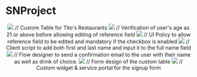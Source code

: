 # SNProject
<p align="center">
<img src="https://i.imgur.com/NBpV6yD.png"> 
// Custom Table for Tito's Restaurants
  
<img src="https://i.imgur.com/bmVEuI2.png"> 
// Verification of user's age as 21 or above before allowing editing of reference field
  
<img src="https://i.imgur.com/Ty7N2oT.png"> 
// UI Policy to allow reference field to be edited and mandatory if the checkbox is enabled
  
<img src="https://i.imgur.com/Wk6yhGC.png"> 
// Client script to add both first and last name and input it to the full name field
  
<img src="https://i.imgur.com/3F6RYV7.png"> 
// Flow designer to send a confirmation email to the user with their name as well as drink of choice.
  
<img src="https://i.imgur.com/hQKXFdz.png"> 
// Form design of the custom table
  
<img src="https://i.imgur.com/OfhdU2q.png"> 
// Custom widget & service portal for the signup form
</p>
